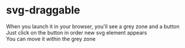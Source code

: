 # svg-draggable

When you launch it in your browser, you'll see a grey zone and a button  
Just click on the button in order new svg element appears  
You can move it within the grey zone  
